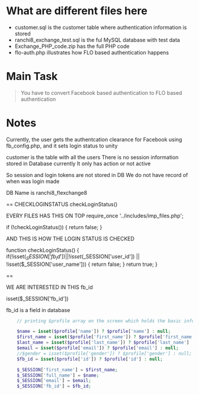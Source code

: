 # What are different files here
  - customer.sql is the customer table where authentication information is stored
  - ranchi8_exchange_test.sql is the ful MySQL database with test data
  - Exchange_PHP_code.zip has the full PHP code 
  - flo-auth.php illustrates how FLO based authentication happens

# Main Task
  >  You have to convert Facebook based authentication to FLO based authentication

# Notes
Currently, the user gets the authentcation clearance for Facebook using fb_config.php, and it sets login status to unity

customer is the table with all the users
There is no session information stored in Database currently
It only has action or not active

So session and login tokens are not stored in DB
We do not have record of when was login made

DB Name is ranchi8_flexchange8

==
CHECKLOGINSTATUS
checkLoginStatus()
  
EVERY FILES HAS THIS ON TOP
 require_once '../includes/imp_files.php';
    
   if (!checkLoginStatus()) {
        return false;
    }

AND THIS IS HOW THE LOGIN STATUS IS CHECKED

function checkLoginStatus() {
    if(!isset($_SESSION['fb_id']) || !isset($_SESSION['user_id']) || !isset($_SESSION['user_name'])) {
        return false;
    }
    return true;
}

==

WE ARE INTERESTED IN THIS fb_id

isset($_SESSION['fb_id'])

fb_id is a field in database
```php
    // printing $profile array on the screen which holds the basic info about user

    $name = isset($profile['name']) ? $profile['name'] : null;
    $first_name = isset($profile['first_name']) ? $profile['first_name'] : null;
    $last_name = isset($profile['last_name']) ? $profile['last_name'] : null;
    $email = isset($profile['email']) ? $profile['email'] : null;
    //$gender = isset($profile['gender']) ? $profile['gender'] : null;
    $fb_id = isset($profile['id']) ? $profile['id'] : null;

    $_SESSION['first_name'] = $first_name;
    $_SESSION['full_name'] = $name;
    $_SESSION['email'] = $email;
    $_SESSION['fb_id'] = $fb_id;
 ```   
